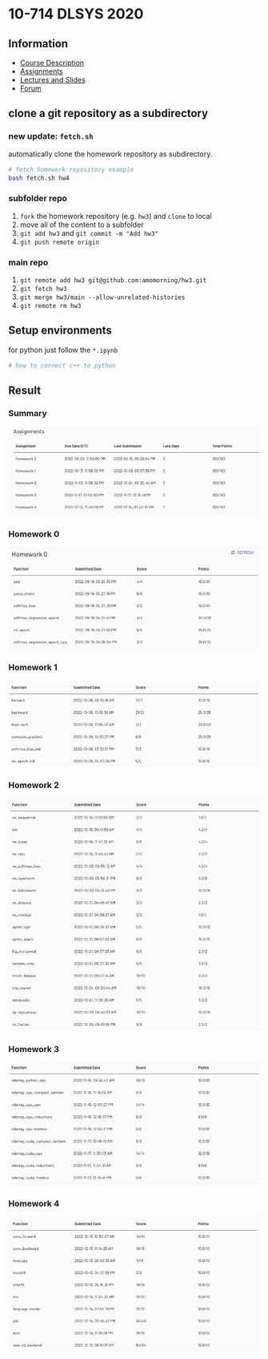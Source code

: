 # 10-714 DLSYS 2020

## Information

- [Course Description](https://dlsyscourse.org)
- [Assignments](https://dlsyscourse.org/assignments/)
- [Lectures and Slides](https://dlsyscourse.org/lectures/)
- [Forum](https://forum.dlsyscourse.org)

## clone a git repository as a subdirectory

### new update: `fetch.sh`

automatically clone the homework repository as subdirectory.

``` bash
# fetch homework repository example
bash fetch.sh hw4
```

### subfolder repo

1. `fork` the homework repository (e.g. `hw3`) and `clone` to local
2. move all of the content to a subfolder
3. `git add hw3`  and `git commit -m "Add hw3"`
4. `git push remote origin`

### main repo

1. `git remote add hw3 git@github.com:amomorning/hw3.git`
2. `git fetch hw3`
3. `git merge hw3/main --allow-unrelated-histories`
4. `git remote rm hw3`

## Setup environments

for python just follow the `*.ipynb`

``` bash
# how to connect c++ to python
```

## Result

### Summary

![summary](imgs/2022-12-15-01-56-09.png)

### Homework 0

![hw0](imgs/2022-12-15-01-57-13.png)

### Homework 1

![hw1](imgs/2022-12-15-01-57-58.png)

### Homework 2

![hw2](imgs/2022-12-15-01-58-26.png)

### Homework 3

![hw3](imgs/2022-12-15-01-58-48.png)

### Homework 4

![hw4](imgs/2022-12-15-01-59-15.png)
